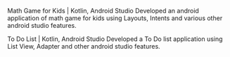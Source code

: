 Math Game for Kids | Kotlin, Android Studio 
Developed an android application of math game for kids using Layouts, Intents and various other android studio features.

To Do List | Kotlin, Android Studio 
Developed a To Do list application using List View, Adapter and other android studio features.

